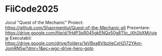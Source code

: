# FiiCode2025
Jocul "Quest  of the Mechanic"
Proiect:
https://github.com/Shaormentiul/Quest-of-the-Mechanic.git
Prezentare: https://drive.google.com/file/d/1HdP3pR045gkENQx50g8Tljc_iXh2bXMj/view
Executabil: https://drive.google.com/drive/folders/1eVBxa8VibzlieCxHZj72YAnr-JomRN5w?dmr=1&ec=wgc-drive-hero-goto
